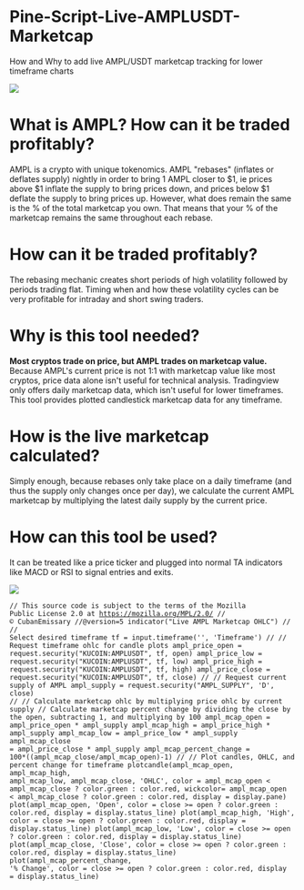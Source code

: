 # Pine-Script-Live-AMPLUSDT-Marketcap
How and Why to add live AMPL/USDT marketcap tracking for lower timeframe charts

<img src="https://s3.tradingview.com/snapshots/s/SiEG1IL0.png">

# What is AMPL?  How can it be traded profitably?
AMPL is a crypto with unique tokenomics. AMPL "rebases" (inflates or deflates supply) nightly in order to bring 1 AMPL closer to $1, ie prices above $1 inflate the supply to bring prices down, and prices below $1 deflate the supply to bring prices up. However, what does remain the same is the % of the total marketcap you own. That means that your % of the marketcap remains the same throughout each rebase.  

# How can it be traded profitably?
The rebasing mechanic creates short periods of high volatility followed by periods trading flat.  Timing when and how these volatility cycles can be very profitable for intraday and short swing traders.

# Why is this tool needed?
<b>Most cryptos trade on price, but AMPL trades on marketcap value.</b> Because AMPL's current price is not 1:1 with marketcap value like most cryptos, price data alone isn't useful for technical analysis. Tradingview only offers daily marketcap data, which isn't useful for lower timeframes.  This tool provides plotted candlestick marketcap data for any timeframe.

# How is the live marketcap calculated?
Simply enough, because rebases only take place on a daily timeframe (and thus the supply only changes once per day), we calculate the current AMPL marketcap by multiplying the latest daily supply by the current price.

# How can this tool be used?
It can be treated like a price ticker and plugged into normal TA indicators like MACD or RSI to signal entries and exits.

<img src="https://www.tradingview.com/x/iHQodVPV/">

<code>// This source code is subject to the terms of the Mozilla Public License 2.0 at https://mozilla.org/MPL/2.0/
// © CubanEmissary
//@version=5
indicator("Live AMPL Marketcap OHLC")
//
// Select desired timeframe
tf = input.timeframe('', 'Timeframe')
//
// Request timeframe ohlc for candle plots
ampl_price_open = request.security("KUCOIN:AMPLUSDT", tf, open)
ampl_price_low = request.security("KUCOIN:AMPLUSDT", tf, low)
ampl_price_high = request.security("KUCOIN:AMPLUSDT", tf, high)
ampl_price_close = request.security("KUCOIN:AMPLUSDT", tf, close)
//
// Request current supply of AMPL
ampl_supply = request.security("AMPL_SUPPLY", 'D', close)
//
// Calculate marketcap ohlc by multiplying price ohlc by current supply
// Calculate marketcap percent change by dividing the close by the open, subtracting 1, and multiplying by 100
ampl_mcap_open = ampl_price_open * ampl_supply
ampl_mcap_high = ampl_price_high * ampl_supply
ampl_mcap_low = ampl_price_low * ampl_supply
ampl_mcap_close = ampl_price_close * ampl_supply
ampl_mcap_percent_change = 100*((ampl_mcap_close/ampl_mcap_open)-1)
//
// Plot candles, OHLC, and percent change for timeframe
plotcandle(ampl_mcap_open, ampl_mcap_high, ampl_mcap_low, ampl_mcap_close, 'OHLC', color = ampl_mcap_open < ampl_mcap_close ? color.green : color.red, wickcolor= ampl_mcap_open < ampl_mcap_close ? color.green : color.red, display = display.pane)
plot(ampl_mcap_open, 'Open', color = close >= open ? color.green : color.red, display = display.status_line)
plot(ampl_mcap_high, 'High', color = close >= open ? color.green : color.red, display = display.status_line)
plot(ampl_mcap_low, 'Low', color = close >= open ? color.green : color.red, display = display.status_line)
plot(ampl_mcap_close, 'Close', color = close >= open ? color.green : color.red, display = display.status_line)
plot(ampl_mcap_percent_change, '% Change', color = close >= open ? color.green : color.red, display = display.status_line)
</code>
